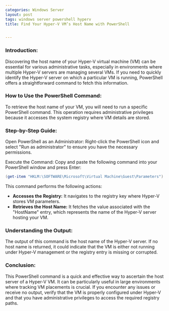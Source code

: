 ```yaml
---
categories: Windows Server
layout: post
tags: windows server powershell hyperv
title: Find Your Hyper-V VM’s Host Name with PowerShell


---
```


### Introduction:

Discovering the host name of your Hyper-V virtual machine (VM) can be essential for various administrative tasks, especially in environments where multiple Hyper-V servers are managing several VMs. If you need to quickly identify the Hyper-V server on which a particular VM is running, PowerShell offers a straightforward command to fetch this information.

### How to Use the PowerShell Command:

To retrieve the host name of your VM, you will need to run a specific PowerShell command. This operation requires administrative privileges because it accesses the system registry where VM details are stored.

### Step-by-Step Guide:

Open PowerShell as an Administrator: Right-click the PowerShell icon and select "Run as administrator" to ensure you have the necessary permissions.

Execute the Command: Copy and paste the following command into your PowerShell window and press Enter:

```powershell
(get-item "HKLM:\SOFTWARE\Microsoft\Virtual Machine\Guest\Parameters").GetValue("HostName")
```

This command performs the following actions:

- **Accesses the Registry:** It navigates to the registry key where Hyper-V stores VM parameters.
- **Retrieves the Host Name:** It fetches the value associated with the "HostName" entry, which represents the name of the Hyper-V server hosting your VM.

### Understanding the Output:

The output of this command is the host name of the Hyper-V server. If no host name is returned, it could indicate that the VM is either not running under Hyper-V management or the registry entry is missing or corrupted.

### Conclusion:

This PowerShell command is a quick and effective way to ascertain the host server of a Hyper-V VM. It can be particularly useful in large environments where tracking VM placements is crucial. If you encounter any issues or receive no output, verify that the VM is properly configured under Hyper-V and that you have administrative privileges to access the required registry paths.
